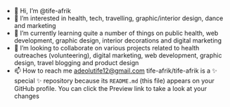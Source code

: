 - 👋 Hi, I’m @tife-afrik
- 👀 I’m interested in health, tech, travelling, graphic/interior design, dance and marketing
- 🌱 I’m currently learning quite a number of things on public health, web development, graphic design, interior decorations and digital marketing
- 💞️ I’m looking to collaborate on various projects related to health outreaches (volunteering), digital marketing, web development, graphic design, travel blogging and product design
- 📫 How to reach me adeolutife12@gmail.com
tife-afrik/tife-afrik is a ✨ special ✨ repository because its `README.md` (this file) appears on your GitHub profile.
You can click the Preview link to take a look at your changes
